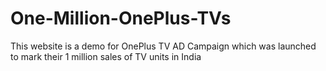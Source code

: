 # One-Million-OnePlus-TVs
This website is a demo for OnePlus TV AD Campaign which was launched to mark their 1 million sales of TV units in India
